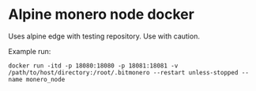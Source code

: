 # Alpine monero node docker

Uses alpine edge with testing repository. Use with caution.

Example run:
```
docker run -itd -p 18080:18080 -p 18081:18081 -v /path/to/host/directory:/root/.bitmonero --restart unless-stopped --name monero_node
```

